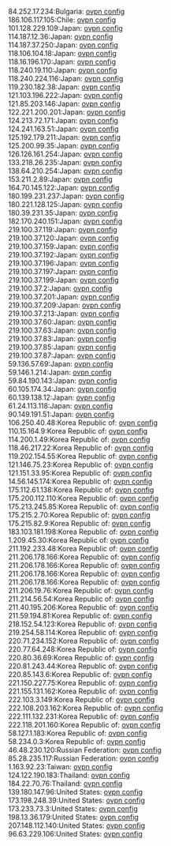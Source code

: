 84.252.17.234:Bulgaria: [ovpn config](vpn/84_252_17_234.ovpn)  
186.106.117.105:Chile: [ovpn config](vpn/186_106_117_105.ovpn)  
101.128.229.109:Japan: [ovpn config](vpn/101_128_229_109.ovpn)  
114.187.12.36:Japan: [ovpn config](vpn/114_187_12_36.ovpn)  
114.187.37.250:Japan: [ovpn config](vpn/114_187_37_250.ovpn)  
118.106.104.18:Japan: [ovpn config](vpn/118_106_104_18.ovpn)  
118.16.196.170:Japan: [ovpn config](vpn/118_16_196_170.ovpn)  
118.240.19.110:Japan: [ovpn config](vpn/118_240_19_110.ovpn)  
118.240.224.116:Japan: [ovpn config](vpn/118_240_224_116.ovpn)  
119.230.182.38:Japan: [ovpn config](vpn/119_230_182_38.ovpn)  
121.103.196.222:Japan: [ovpn config](vpn/121_103_196_222.ovpn)  
121.85.203.146:Japan: [ovpn config](vpn/121_85_203_146.ovpn)  
122.221.200.201:Japan: [ovpn config](vpn/122_221_200_201.ovpn)  
124.213.72.171:Japan: [ovpn config](vpn/124_213_72_171.ovpn)  
124.241.163.51:Japan: [ovpn config](vpn/124_241_163_51.ovpn)  
125.192.179.211:Japan: [ovpn config](vpn/125_192_179_211.ovpn)  
125.200.99.35:Japan: [ovpn config](vpn/125_200_99_35.ovpn)  
126.126.161.254:Japan: [ovpn config](vpn/126_126_161_254.ovpn)  
133.218.26.235:Japan: [ovpn config](vpn/133_218_26_235.ovpn)  
138.64.210.254:Japan: [ovpn config](vpn/138_64_210_254.ovpn)  
153.211.2.89:Japan: [ovpn config](vpn/153_211_2_89.ovpn)  
164.70.145.122:Japan: [ovpn config](vpn/164_70_145_122.ovpn)  
180.199.231.237:Japan: [ovpn config](vpn/180_199_231_237.ovpn)  
180.221.128.125:Japan: [ovpn config](vpn/180_221_128_125.ovpn)  
180.39.231.35:Japan: [ovpn config](vpn/180_39_231_35.ovpn)  
182.170.240.151:Japan: [ovpn config](vpn/182_170_240_151.ovpn)  
219.100.37.119:Japan: [ovpn config](vpn/219_100_37_119.ovpn)  
219.100.37.120:Japan: [ovpn config](vpn/219_100_37_120.ovpn)  
219.100.37.159:Japan: [ovpn config](vpn/219_100_37_159.ovpn)  
219.100.37.192:Japan: [ovpn config](vpn/219_100_37_192.ovpn)  
219.100.37.196:Japan: [ovpn config](vpn/219_100_37_196.ovpn)  
219.100.37.197:Japan: [ovpn config](vpn/219_100_37_197.ovpn)  
219.100.37.199:Japan: [ovpn config](vpn/219_100_37_199.ovpn)  
219.100.37.2:Japan: [ovpn config](vpn/219_100_37_2.ovpn)  
219.100.37.201:Japan: [ovpn config](vpn/219_100_37_201.ovpn)  
219.100.37.209:Japan: [ovpn config](vpn/219_100_37_209.ovpn)  
219.100.37.213:Japan: [ovpn config](vpn/219_100_37_213.ovpn)  
219.100.37.60:Japan: [ovpn config](vpn/219_100_37_60.ovpn)  
219.100.37.63:Japan: [ovpn config](vpn/219_100_37_63.ovpn)  
219.100.37.83:Japan: [ovpn config](vpn/219_100_37_83.ovpn)  
219.100.37.85:Japan: [ovpn config](vpn/219_100_37_85.ovpn)  
219.100.37.87:Japan: [ovpn config](vpn/219_100_37_87.ovpn)  
59.136.57.69:Japan: [ovpn config](vpn/59_136_57_69.ovpn)  
59.146.1.214:Japan: [ovpn config](vpn/59_146_1_214.ovpn)  
59.84.190.143:Japan: [ovpn config](vpn/59_84_190_143.ovpn)  
60.105.174.34:Japan: [ovpn config](vpn/60_105_174_34.ovpn)  
60.139.138.12:Japan: [ovpn config](vpn/60_139_138_12.ovpn)  
61.24.113.118:Japan: [ovpn config](vpn/61_24_113_118.ovpn)  
90.149.191.51:Japan: [ovpn config](vpn/90_149_191_51.ovpn)  
106.250.40.48:Korea Republic of: [ovpn config](vpn/106_250_40_48.ovpn)  
110.15.164.9:Korea Republic of: [ovpn config](vpn/110_15_164_9.ovpn)  
114.200.1.49:Korea Republic of: [ovpn config](vpn/114_200_1_49.ovpn)  
118.46.217.22:Korea Republic of: [ovpn config](vpn/118_46_217_22.ovpn)  
119.202.154.55:Korea Republic of: [ovpn config](vpn/119_202_154_55.ovpn)  
121.146.75.23:Korea Republic of: [ovpn config](vpn/121_146_75_23.ovpn)  
121.151.33.95:Korea Republic of: [ovpn config](vpn/121_151_33_95.ovpn)  
14.56.145.174:Korea Republic of: [ovpn config](vpn/14_56_145_174.ovpn)  
175.112.61.138:Korea Republic of: [ovpn config](vpn/175_112_61_138.ovpn)  
175.200.112.110:Korea Republic of: [ovpn config](vpn/175_200_112_110.ovpn)  
175.213.245.85:Korea Republic of: [ovpn config](vpn/175_213_245_85.ovpn)  
175.215.2.70:Korea Republic of: [ovpn config](vpn/175_215_2_70.ovpn)  
175.215.82.9:Korea Republic of: [ovpn config](vpn/175_215_82_9.ovpn)  
183.103.181.198:Korea Republic of: [ovpn config](vpn/183_103_181_198.ovpn)  
1.209.45.30:Korea Republic of: [ovpn config](vpn/1_209_45_30.ovpn)  
211.192.233.48:Korea Republic of: [ovpn config](vpn/211_192_233_48.ovpn)  
211.206.178.166:Korea Republic of: [ovpn config](vpn/211_206_178_166.ovpn)  
211.206.178.166:Korea Republic of: [ovpn config](vpn/211_206_178_166.ovpn)  
211.206.178.166:Korea Republic of: [ovpn config](vpn/211_206_178_166.ovpn)  
211.206.178.166:Korea Republic of: [ovpn config](vpn/211_206_178_166.ovpn)  
211.206.19.76:Korea Republic of: [ovpn config](vpn/211_206_19_76.ovpn)  
211.214.56.54:Korea Republic of: [ovpn config](vpn/211_214_56_54.ovpn)  
211.40.195.206:Korea Republic of: [ovpn config](vpn/211_40_195_206.ovpn)  
211.59.194.81:Korea Republic of: [ovpn config](vpn/211_59_194_81.ovpn)  
218.152.54.123:Korea Republic of: [ovpn config](vpn/218_152_54_123.ovpn)  
219.254.58.114:Korea Republic of: [ovpn config](vpn/219_254_58_114.ovpn)  
220.71.234.152:Korea Republic of: [ovpn config](vpn/220_71_234_152.ovpn)  
220.77.64.248:Korea Republic of: [ovpn config](vpn/220_77_64_248.ovpn)  
220.80.36.69:Korea Republic of: [ovpn config](vpn/220_80_36_69.ovpn)  
220.81.243.44:Korea Republic of: [ovpn config](vpn/220_81_243_44.ovpn)  
220.85.143.6:Korea Republic of: [ovpn config](vpn/220_85_143_6.ovpn)  
221.150.227.75:Korea Republic of: [ovpn config](vpn/221_150_227_75.ovpn)  
221.155.131.162:Korea Republic of: [ovpn config](vpn/221_155_131_162.ovpn)  
222.103.3.149:Korea Republic of: [ovpn config](vpn/222_103_3_149.ovpn)  
222.108.203.162:Korea Republic of: [ovpn config](vpn/222_108_203_162.ovpn)  
222.111.132.231:Korea Republic of: [ovpn config](vpn/222_111_132_231.ovpn)  
222.118.201.160:Korea Republic of: [ovpn config](vpn/222_118_201_160.ovpn)  
58.127.1.183:Korea Republic of: [ovpn config](vpn/58_127_1_183.ovpn)  
58.234.0.3:Korea Republic of: [ovpn config](vpn/58_234_0_3.ovpn)  
46.48.230.120:Russian Federation: [ovpn config](vpn/46_48_230_120.ovpn)  
85.28.235.117:Russian Federation: [ovpn config](vpn/85_28_235_117.ovpn)  
1.163.92.23:Taiwan: [ovpn config](vpn/1_163_92_23.ovpn)  
124.122.190.183:Thailand: [ovpn config](vpn/124_122_190_183.ovpn)  
184.22.70.76:Thailand: [ovpn config](vpn/184_22_70_76.ovpn)  
139.180.147.96:United States: [ovpn config](vpn/139_180_147_96.ovpn)  
173.198.248.39:United States: [ovpn config](vpn/173_198_248_39.ovpn)  
173.233.73.3:United States: [ovpn config](vpn/173_233_73_3.ovpn)  
198.13.36.179:United States: [ovpn config](vpn/198_13_36_179.ovpn)  
207.148.112.140:United States: [ovpn config](vpn/207_148_112_140.ovpn)  
96.63.229.106:United States: [ovpn config](vpn/96_63_229_106.ovpn)  
